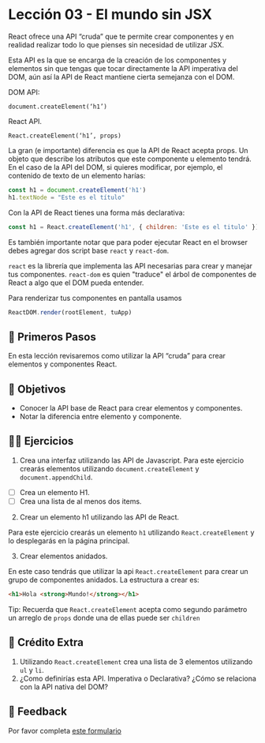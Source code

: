 # Lección 03 - El mundo sin JSX

React ofrece una API “cruda” que te permite crear componentes y en realidad realizar todo lo que pienses sin necesidad de utilizar JSX.

Esta API es la que se encarga de la creación de los componentes y elementos sin que tengas que tocar directamente la API imperativa del DOM, aún así la API de React mantiene cierta semejanza con el DOM.

DOM API:

`document.createElement(‘h1’)`

React API.

`React.createElement(‘h1’, props)`

La gran (e importante) diferencia es que la API de React acepta props. Un objeto que describe los atributos que este componente u elemento tendrá. En el caso de la API del DOM, si quieres modificar, por ejemplo, el contenido de texto de un elemento harías:

```javascript
const h1 = document.createElement('h1')
h1.textNode = "Este es el título"
```

Con la API de React tienes una forma más declarativa:

```javascript
const h1 = React.createElement('h1', { children: 'Este es el titulo' })
```

Es también importante notar que para poder ejecutar React en el browser debes agregar dos script base `react` y  `react-dom`.

`react` es la librería que implementa las API necesarias para crear y manejar tus componentes. `react-dom` es quien "traduce" el árbol de componentes de React a algo que el DOM pueda entender.

Para renderizar tus componentes en pantalla usamos

```javascript
ReactDOM.render(rootElement, tuApp)
```

## 🐾 Primeros Pasos

En esta lección revisaremos como utilizar la API “cruda” para crear elementos y componentes React.

## 🎯 Objetivos

- Conocer la API base de React para crear elementos y componentes.
- Notar la diferencia entre elemento y componente.

## 🏋️‍♂️ Ejercicios

1. Crea una interfaz utilizando las API de Javascript.
Para este ejercicio crearás elementos utilizando `document.createElement` y  `document.appendChild`.

- [ ] Crea un elemento H1.
- [ ] Crea una lista de al menos dos items.

2. Crear un elemento h1 utilizando las API de React.

Para este ejercicio crearás un elemento `h1` utilizando `React.createElement` y lo desplegarás en la página principal.

3. Crear elementos anidados.

En este caso tendrás que utilizar la api `React.createElement` para crear un grupo de componentes anidados.
La estructura a crear es:
```html
<h1>Hola <strong>Mundo!</strong></h1>
```

Tip: Recuerda que `React.createElement` acepta como segundo parámetro un arreglo de `props` donde una de ellas puede ser `children`

## 🍬 Crédito Extra

1. Utilizando `React.createElement` crea una lista de 3 elementos utilizando `ul` y `li`.
2. ¿Como definirías esta API. Imperativa o Declarativa? ¿Cómo se relaciona con la API nativa del DOM?


## 📣 Feedback
Por favor completa [este formulario](https://docs.google.com/forms/d/e/1FAIpQLSfVXaAKvJ7aj_de08YTet3g4Go5FV7QrI9TJWkYI1UDg1KW6A/viewform?usp=pp_url&entry.1045988887=Lección%2003)